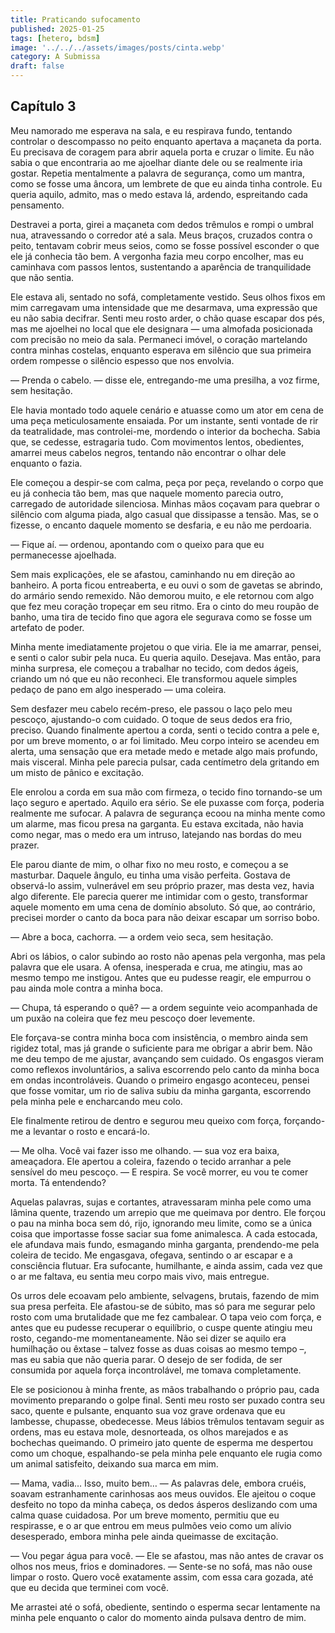 ```yaml
---
title: Praticando sufocamento
published: 2025-01-25
tags: [hetero, bdsm]
image: '../../../assets/images/posts/cinta.webp'
category: A Submissa
draft: false
---
```


## Capítulo 3

Meu namorado me esperava na sala, e eu respirava fundo, tentando controlar o descompasso no peito enquanto apertava a maçaneta da porta. Eu precisava de coragem para abrir aquela porta e cruzar o limite. Eu não sabia o que encontraria ao me ajoelhar diante dele ou se realmente iria gostar. Repetia mentalmente a palavra de segurança, como um mantra, como se fosse uma âncora, um lembrete de que eu ainda tinha controle. Eu queria aquilo, admito, mas o medo estava lá, ardendo, espreitando cada pensamento.

Destravei a porta, girei a maçaneta com dedos trêmulos e rompi o umbral nua, atravessando o corredor até a sala. Meus braços, cruzados contra o peito, tentavam cobrir meus seios, como se fosse possível esconder o que ele já conhecia tão bem. A vergonha fazia meu corpo encolher, mas eu caminhava com passos lentos, sustentando a aparência de tranquilidade que não sentia.

Ele estava ali, sentado no sofá, completamente vestido. Seus olhos fixos em mim carregavam uma intensidade que me desarmava, uma expressão que eu não sabia decifrar. Senti meu rosto arder, o chão quase escapar dos pés, mas me ajoelhei no local que ele designara — uma almofada posicionada com precisão no meio da sala. Permaneci imóvel, o coração martelando contra minhas costelas, enquanto esperava em silêncio que sua primeira ordem rompesse o silêncio espesso que nos envolvia.

— Prenda o cabelo. — disse ele, entregando-me uma presilha, a voz firme, sem hesitação.

Ele havia montado todo aquele cenário e atuasse como um ator em cena de uma peça meticulosamente ensaiada. Por um instante, senti vontade de rir da teatralidade, mas controlei-me, mordendo o interior da bochecha. Sabia que, se cedesse, estragaria tudo. Com movimentos lentos, obedientes, amarrei meus cabelos negros, tentando não encontrar o olhar dele enquanto o fazia.

Ele começou a despir-se com calma, peça por peça, revelando o corpo que eu já conhecia tão bem, mas que naquele momento parecia outro, carregado de autoridade silenciosa. Minhas mãos coçavam para quebrar o silêncio com alguma piada, algo casual que dissipasse a tensão. Mas, se o fizesse, o encanto daquele momento se desfaria, e eu não me perdoaria.

— Fique aí. — ordenou, apontando com o queixo para que eu permanecesse ajoelhada.

Sem mais explicações, ele se afastou, caminhando nu em direção ao banheiro. A porta ficou entreaberta, e eu ouvi o som de gavetas se abrindo, do armário sendo remexido. Não demorou muito, e ele retornou com algo que fez meu coração tropeçar em seu ritmo. Era o cinto do meu roupão de banho, uma tira de tecido fino que agora ele segurava como se fosse um artefato de poder.

Minha mente imediatamente projetou o que viria. Ele ia me amarrar, pensei, e senti o calor subir pela nuca. Eu queria aquilo. Desejava. Mas então, para minha surpresa, ele começou a trabalhar no tecido, com dedos ágeis, criando um nó que eu não reconheci. Ele transformou aquele simples pedaço de pano em algo inesperado — uma coleira.

Sem desfazer meu cabelo recém-preso, ele passou o laço pelo meu pescoço, ajustando-o com cuidado. O toque de seus dedos era frio, preciso. Quando finalmente apertou a corda, senti o tecido contra a pele e, por um breve momento, o ar foi limitado. Meu corpo inteiro se acendeu em alerta, uma sensação que era metade medo e metade algo mais profundo, mais visceral. Minha pele parecia pulsar, cada centímetro dela gritando em um misto de pânico e excitação.

Ele enrolou a corda em sua mão com firmeza, o tecido fino tornando-se um laço seguro e apertado. Aquilo era sério. Se ele puxasse com força, poderia realmente me sufocar. A palavra de segurança ecoou na minha mente como um alarme, mas ficou presa na garganta. Eu estava excitada, não havia como negar, mas o medo era um intruso, latejando nas bordas do meu prazer.

Ele parou diante de mim, o olhar fixo no meu rosto, e começou a se masturbar. Daquele ângulo, eu tinha uma visão perfeita. Gostava de observá-lo assim, vulnerável em seu próprio prazer, mas desta vez, havia algo diferente. Ele parecia querer me intimidar com o gesto, transformar aquele momento em uma cena de domínio absoluto. Só que, ao contrário, precisei morder o canto da boca para não deixar escapar um sorriso bobo.

— Abre a boca, cachorra. — a ordem veio seca, sem hesitação.

Abri os lábios, o calor subindo ao rosto não apenas pela vergonha, mas pela palavra que ele usara. A ofensa, inesperada e crua, me atingiu, mas ao mesmo tempo me instigou. Antes que eu pudesse reagir, ele empurrou o pau ainda mole contra a minha boca.

— Chupa, tá esperando o quê? — a ordem seguinte veio acompanhada de um puxão na coleira que fez meu pescoço doer levemente.

Ele forçava-se contra minha boca com insistência, o membro ainda sem rigidez total, mas já grande o suficiente para me obrigar a abrir bem. Não me deu tempo de me ajustar, avançando sem cuidado. Os engasgos vieram como reflexos involuntários, a saliva escorrendo pelo canto da minha boca em ondas incontroláveis. Quando o primeiro engasgo aconteceu, pensei que fosse vomitar, um rio de saliva subiu da minha garganta, escorrendo pela minha pele e encharcando meu colo.

Ele finalmente retirou de dentro e segurou meu queixo com força, forçando-me a levantar o rosto e encará-lo.

— Me olha. Você vai fazer isso me olhando. — sua voz era baixa, ameaçadora. Ele apertou a coleira, fazendo o tecido arranhar a pele sensível do meu pescoço. — E respira. Se você morrer, eu vou te comer morta. Tá entendendo?

Aquelas palavras, sujas e cortantes, atravessaram minha pele como uma lâmina quente, trazendo um arrepio que me queimava por dentro. Ele forçou o pau na minha boca sem dó, rijo, ignorando meu limite, como se a única coisa que importasse fosse saciar sua fome animalesca. A cada estocada, ele afundava mais fundo, esmagando minha garganta, prendendo-me pela coleira de tecido. Me engasgava, ofegava, sentindo o ar escapar e a consciência flutuar. Era sufocante, humilhante, e ainda assim, cada vez que o ar me faltava, eu sentia meu corpo mais vivo, mais entregue.

Os urros dele ecoavam pelo ambiente, selvagens, brutais, fazendo de mim sua presa perfeita. Ele afastou-se de súbito, mas só para me segurar pelo rosto com uma brutalidade que me fez cambalear. O tapa veio com força, e antes que eu pudesse recuperar o equilíbrio, o cuspe quente atingiu meu rosto, cegando-me momentaneamente. Não sei dizer se aquilo era humilhação ou êxtase – talvez fosse as duas coisas ao mesmo tempo –, mas eu sabia que não queria parar. O desejo de ser fodida, de ser consumida por aquela força incontrolável, me tomava completamente.

Ele se posicionou à minha frente, as mãos trabalhando o próprio pau, cada movimento preparando o golpe final. Senti meu rosto ser puxado contra seu saco, quente e pulsante, enquanto sua voz grave ordenava que eu lambesse, chupasse, obedecesse. Meus lábios trêmulos tentavam seguir as ordens, mas eu estava mole, desnorteada, os olhos marejados e as bochechas queimando. O primeiro jato quente de esperma me despertou como um choque, espalhando-se pela minha pele enquanto ele rugia como um animal satisfeito, deixando sua marca em mim.

— Mama, vadia… Isso, muito bem… — As palavras dele, embora cruéis, soavam estranhamente carinhosas aos meus ouvidos. Ele ajeitou o coque desfeito no topo da minha cabeça, os dedos ásperos deslizando com uma calma quase cuidadosa. Por um breve momento, permitiu que eu respirasse, e o ar que entrou em meus pulmões veio como um alívio desesperado, embora minha pele ainda queimasse de excitação.

— Vou pegar água para você. — Ele se afastou, mas não antes de cravar os olhos nos meus, frios e dominadores. — Sente-se no sofá, mas não ouse limpar o rosto. Quero você exatamente assim, com essa cara gozada, até que eu decida que terminei com você.

Me arrastei até o sofá, obediente, sentindo o esperma secar lentamente na minha pele enquanto o calor do momento ainda pulsava dentro de mim.